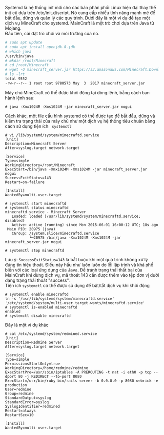 
Systemd là hệ thống init mới cho các bản phân phối Linux hiện đại thay thế init cũ dựa trên /etc/init.d/script. Nó cung cấp nhiều tính năng mạnh mẽ để bắt đầu, dừng và quản lý các quy trình. Dưới đây là một ví dụ để tạo một dịch vụ MineCraft cho systemd. MainCraft là một trò chơi dựa trên Java từ Mojang.</br>
Đầu tiên, cài đặt trò chơi và môi trường của nó.
```sh
# sudo apt update
# sudo apt install openjdk-8-jdk
# which java
/usr/bin/java
# mkdir /root/Minecraft
# cd /root/Minecraft
# wget -O minecraft_server.jar https://s3.amazonaws.com/Minecraft.Download/versions/1.8.6/minecraft_server.1.8.6.jar
# ls -lrt
total 9552
-rw-r--r-- 1 root root 9780573 May  3  2017 minecraft_server.jar

```
Máy chủ MineCraft có thể được khởi động tại dòng lệnh, bằng cách ban hành lệnh sau:
```
# java -Xmx1024M -Xms1024M -jar minecraft_server.jar nogui
```
Cách khác, một file cấu hình systemd có thể được tạo để bắt đầu, dừng và kiểm tra trạng thái của máy chủ như một dịch vụ hệ thống tiêu chuẩn bằng cách sử dụng tiện ích `` systemctl``
```
# vi /lib/systemd/system/minecraftd.service
[Unit]
Description=Minecraft Server
After=syslog.target network.target

[Service]
Type=simple
WorkingDirectory=/root/Minecraft
ExecStart=/bin/java -Xmx1024M -Xms1024M -jar minecraft_server.jar nogui
SuccessExitStatus=143
Restart=on-failure

[Install]
WantedBy=multi-user.target

# systemctl start minecraftd
# systemctl status minecraftd
minecraftd.service - Minecraft Server
   Loaded: loaded (/usr/lib/systemd/system/minecraftd.service; disabled)
   Active: active (running) since Mon 2015-06-01 16:00:12 UTC; 18s ago
 Main PID: 20975 (java)
   CGroup: /system.slice/minecraftd.service
           └─20975 /bin/java -Xmx1024M -Xms1024M -jar minecraft_server.jar nogui

# systemctl stop minecraftd
```
Lưu ý: ``SuccessExitStatus=143`` là bắt buộc khi một quá trình không xử lý đúng tín hiệu thoát. Điều này hầu như luôn luôn do lỗi lập trình và khá phổ biến với các loại ứng dụng của Java. Để tránh trạng thái thất bại của MainCraft khi dừng dịch vụ, mã thoát 143 cần được thêm vào tệp đơn vị dưới dạng trạng thái thoát "success".</br>
Tiện ích ``systemctl`` có thể được sử dụng để bật/tắt dịch vụ khi khởi động
```
# systemctl enable minecraftd
ln -s '/usr/lib/systemd/system/minecraftd.service' '/etc/systemd/system/multi-user.target.wants/minecraftd.service'
# systemctl is-enabled minecraftd
enabled
# systemctl disable minecraftd
```
Đây là một ví dụ khác
```
# cat /etc/systemd/system/redmined.service
[Unit]
Description=Redmine Server
After=syslog.target network.target

[Service]
Type=simple
PermissionsStartOnly=true
WorkingDirectory=/home/redmine/redmine
ExecStartPre=/usr/sbin/iptables -A PREROUTING -t nat -i eth0 -p tcp --dport 80 -j REDIRECT --to-port 8080
ExecStart=/usr/bin/ruby bin/rails server -b 0.0.0.0 -p 8080 webrick -e production
User=redmine
Group=redmine
StandardOutput=syslog
StandardError=syslog
SyslogIdentifier=redmined
Restart=always
RestartSec=10

[Install]
WantedBy=multi-user.target

```
